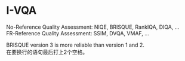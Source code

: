 # I-VQA
No-Reference Quality Assessment: NIQE, BRISQUE, RankIQA, DIQA, ...  
FR-Reference Quality Assessment: SSIM, DVQA, VMAF, ...  

BRISQUE version 3 is more reliable than version 1 and 2.  
在要换行的语句最后打上2个空格。
